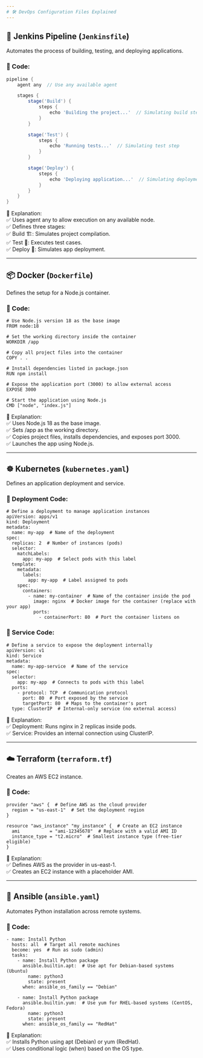 ```yaml
---
# 🛠 DevOps Configuration Files Explained
---
```

## 🚀 Jenkins Pipeline (`Jenkinsfile`)
Automates the process of building, testing, and deploying applications.

### 📌 Code:
```groovy
pipeline {
    agent any  // Use any available agent

    stages {
        stage('Build') {
            steps {
                echo 'Building the project...'  // Simulating build step
            }
        }

        stage('Test') {
            steps {
                echo 'Running tests...'  // Simulating test step
            }
        }

        stage('Deploy') {
            steps {
                echo 'Deploying application...'  // Simulating deployment step
            }
        }
    }
}
```

🧐 Explanation:  
✅ Uses agent any to allow execution on any available node.  
✅ Defines three stages:  
✅ Build 🏗: Simulates project compilation.  
✅ Test 🧪: Executes test cases.  
✅ Deploy 🚢: Simulates app deployment.  


---
## 📦 Docker (`Dockerfile`)
Defines the setup for a Node.js container.

### 📌 Code:
```
# Use Node.js version 18 as the base image  
FROM node:18  

# Set the working directory inside the container  
WORKDIR /app  

# Copy all project files into the container  
COPY . .  

# Install dependencies listed in package.json  
RUN npm install  

# Expose the application port (3000) to allow external access  
EXPOSE 3000  

# Start the application using Node.js  
CMD ["node", "index.js"]
```


🧐 Explanation:  
✅ Uses Node.js 18 as the base image.  
✅ Sets /app as the working directory.   
✅ Copies project files, installs dependencies, and exposes port 3000.   
✅ Launches the app using Node.js.  



---
## ☸️ Kubernetes (`kubernetes.yaml`)
Defines an application deployment and service.

### 📌 Deployment Code:
```
# Define a deployment to manage application instances
apiVersion: apps/v1
kind: Deployment
metadata:
  name: my-app  # Name of the deployment
spec:
  replicas: 2  # Number of instances (pods)
  selector:
    matchLabels:
      app: my-app  # Select pods with this label
  template:
    metadata:
      labels:
        app: my-app  # Label assigned to pods
    spec:
      containers:
        - name: my-container  # Name of the container inside the pod
          image: nginx  # Docker image for the container (replace with your app)
          ports:
            - containerPort: 80  # Port the container listens on
```
### 📌 Service Code:
```
# Define a service to expose the deployment internally
apiVersion: v1
kind: Service
metadata:
  name: my-app-service  # Name of the service
spec:
  selector:
    app: my-app  # Connects to pods with this label
  ports:
    - protocol: TCP  # Communication protocol
      port: 80  # Port exposed by the service
      targetPort: 80  # Maps to the container's port
  type: ClusterIP  # Internal-only service (no external access)
```
🧐 Explanation:    
✅ Deployment: Runs nginx in 2 replicas inside pods.  
✅ Service: Provides an internal connection using ClusterIP.



---
## ☁️ Terraform (`terraform.tf`)
Creates an AWS EC2 instance.

### 📌 Code:
```
provider "aws" {  # Define AWS as the cloud provider
  region = "us-east-1"  # Set the deployment region
}

resource "aws_instance" "my_instance" {  # Create an EC2 instance
  ami           = "ami-12345678"  # Replace with a valid AMI ID
  instance_type = "t2.micro"  # Smallest instance type (free-tier eligible)
}
```
🧐 Explanation:    
✅ Defines AWS as the provider in us-east-1.   
✅ Creates an EC2 instance with a placeholder AMI.  


---
## 🔧 Ansible (`ansible.yaml`)
Automates Python installation across remote systems.

### 📌 Code:
```
- name: Install Python
  hosts: all  # Target all remote machines
  become: yes  # Run as sudo (admin)
  tasks:
    - name: Install Python package
      ansible.builtin.apt:  # Use apt for Debian-based systems (Ubuntu)
        name: python3
        state: present
      when: ansible_os_family == "Debian"

    - name: Install Python package
      ansible.builtin.yum:  # Use yum for RHEL-based systems (CentOS, Fedora)
        name: python3
        state: present
      when: ansible_os_family == "RedHat"
```

🧐 Explanation:  
✅ Installs Python using apt (Debian) or yum (RedHat).   
✅ Uses conditional logic (when) based on the OS type.  
